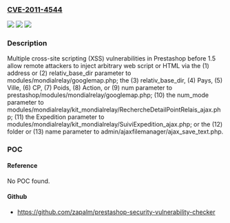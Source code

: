 ### [CVE-2011-4544](https://cve.mitre.org/cgi-bin/cvename.cgi?name=CVE-2011-4544)
![](https://img.shields.io/static/v1?label=Product&message=n%2Fa&color=blue)
![](https://img.shields.io/static/v1?label=Version&message=n%2Fa&color=blue)
![](https://img.shields.io/static/v1?label=Vulnerability&message=n%2Fa&color=brighgreen)

### Description

Multiple cross-site scripting (XSS) vulnerabilities in Prestashop before 1.5 allow remote attackers to inject arbitrary web script or HTML via the (1) address or (2) relativ_base_dir parameter to modules/mondialrelay/googlemap.php; the (3) relativ_base_dir, (4) Pays, (5) Ville, (6) CP, (7) Poids, (8) Action, or (9) num parameter to prestashop/modules/mondialrelay/googlemap.php; (10) the num_mode parameter to modules/mondialrelay/kit_mondialrelay/RechercheDetailPointRelais_ajax.php; (11) the Expedition parameter to modules/mondialrelay/kit_mondialrelay/SuiviExpedition_ajax.php; or the (12) folder or (13) name parameter to admin/ajaxfilemanager/ajax_save_text.php.

### POC

#### Reference
No POC found.

#### Github
- https://github.com/zapalm/prestashop-security-vulnerability-checker

